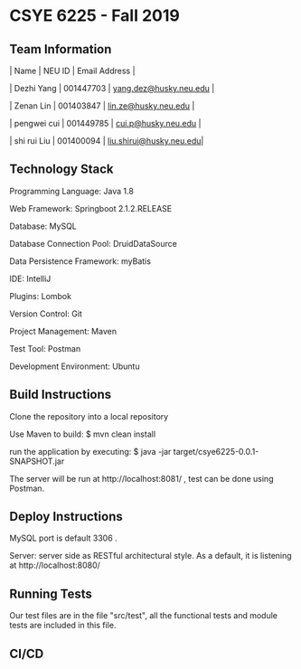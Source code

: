 # CSYE 6225 - Fall 2019

## Team Information

| Name        | NEU ID    | Email Address           |

| Dezhi Yang  | 001447703 | yang.dez@husky.neu.edu  |

| Zenan Lin   | 001403847 | lin.ze@husky.neu.edu    |

| pengwei cui | 001449785 | cui.p@husky.neu.edu     |

| shi rui Liu | 001400094 | liu.shirui@husky.neu.edu|





## Technology Stack

Programming Language: Java 1.8

Web Framework: Springboot 2.1.2.RELEASE

Database: MySQL

Database Connection Pool: DruidDataSource

Data Persistence Framework: myBatis

IDE: IntelliJ

Plugins: Lombok

Version Control: Git

Project Management: Maven

Test Tool: Postman

Development Environment: Ubuntu

## Build Instructions

Clone the repository into a local repository

Use Maven to build: $ mvn clean install

run the application by executing: $ java -jar target/csye6225-0.0.1-SNAPSHOT.jar

The server will be run at http://localhost:8081/ , test can be done using Postman.


## Deploy Instructions

MySQL port is default 3306 .

Server: server side as RESTful architectural style. As a default, it is listening at http://localhost:8080/

## Running Tests

Our test files are in the file "src/test", all the functional tests and module tests are included in this file.

## CI/CD


